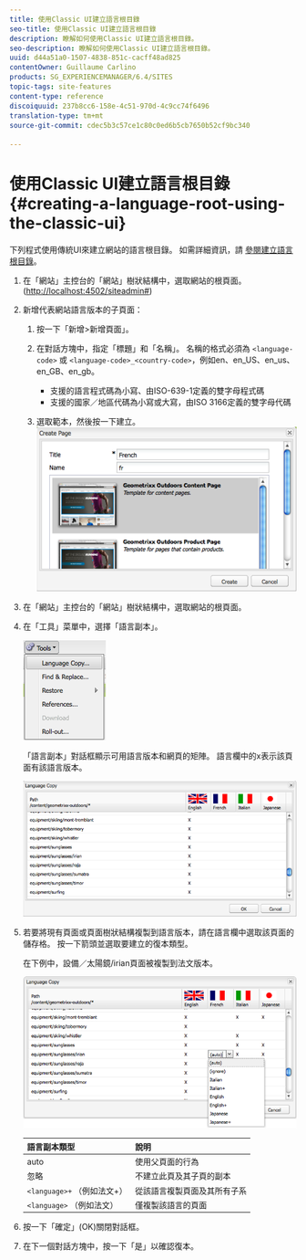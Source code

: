 ```yaml
---
title: 使用Classic UI建立語言根目錄
seo-title: 使用Classic UI建立語言根目錄
description: 瞭解如何使用Classic UI建立語言根目錄。
seo-description: 瞭解如何使用Classic UI建立語言根目錄。
uuid: d44a51a0-1507-4838-851c-cacff48ad825
contentOwner: Guillaume Carlino
products: SG_EXPERIENCEMANAGER/6.4/SITES
topic-tags: site-features
content-type: reference
discoiquuid: 237b8cc6-158e-4c51-970d-4c9cc74f6496
translation-type: tm+mt
source-git-commit: cdec5b3c57ce1c80c0ed6b5cb7650b52cf9bc340

---
```



# 使用Classic UI建立語言根目錄{#creating-a-language-root-using-the-classic-ui}

下列程式使用傳統UI來建立網站的語言根目錄。 如需詳細資訊，請 [參閱建立語言根目錄](/help/sites-administering/tc-prep.md#creating-a-language-root)。

1. 在「網站」主控台的「網站」樹狀結構中，選取網站的根頁面。 ([http://localhost:4502/siteadmin#](http://localhost:4502/siteadmin#))
1. 新增代表網站語言版本的子頁面：

   1. 按一下「新增>新增頁面」。
   1. 在對話方塊中，指定「標題」和「名稱」。 名稱的格式必須為 `<language-code>` 或 `<language-code>_<country-code>`，例如en、en_US、en_us、en_GB、en_gb。

      * 支援的語言程式碼為小寫、由ISO-639-1定義的雙字母程式碼
      * 支援的國家／地區代碼為小寫或大寫，由ISO 3166定義的雙字母代碼
   1. 選取範本，然後按一下建立。
   ![newpagefr](assets/newpagefr.png)

1. 在「網站」主控台的「網站」樹狀結構中，選取網站的根頁面。
1. 在「工具」菜單中，選擇「語言副本」。

   ![工具語言副本](assets/toolslanguagecopy.png)

   「語言副本」對話框顯示可用語言版本和網頁的矩陣。 語言欄中的x表示該頁面有該語言版本。

   ![語言隱譯對話](assets/languagecopydialog.png)

1. 若要將現有頁面或頁面樹狀結構複製到語言版本，請在語言欄中選取該頁面的儲存格。 按一下箭頭並選取要建立的復本類型。

   在下例中，設備／太陽鏡/irian頁面被複製到法文版本。

   ![苦蕎麥](assets/languagecopydilogdropdown.png)

   | 語言副本類型 | 說明 |
   |---|---|
   | auto | 使用父頁面的行為 |
   | 忽略 | 不建立此頁及其子頁的副本 |
   | `<language>+` （例如法文+） | 從該語言複製頁面及其所有子系 |
   | `<language>` （例如法文） | 僅複製該語言的頁面 |

1. 按一下「確定」(OK)關閉對話框。
1. 在下一個對話方塊中，按一下「是」以確認復本。

